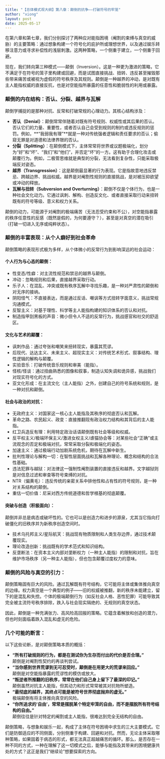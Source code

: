 ```yaml
---
title: "【总体模式观大纲】第八章：颠倒的抗争——打破符号的牢笼"
author: "xiong"
layout: post
date: 2025-05-17
---
```


在第六章和第七章，我们分别探讨了两种应对能指困境（阉割的束缚与真空的威胁）的主要策略：通过想象构建一个符号化的庇护所或理想世界，以及通过娱乐转移注意力或寻求补偿性的浅层刺激。这两种策略，一个侧重于建立，一个侧重于回避。

现在，我们转向第三种模式——颠倒（Inversion）。这是一种更为激进的策略，它不满足于在符号的笼子里构建或回避，而是试图直接挑战、扭转、违反甚至摧毁那些带来痛苦或被视为虚假的符号秩序及其规则。颠倒是一种越界的冲动，是对既有主人能指权威的直接反抗，也是对空能指所暴露的任意性和脆弱性的利用或暴露。

### 颠倒的内在结构：否认、分裂、越界与瓦解
颠倒学捕捉的是那种对抗、反常和打破常规的心理动力。其核心结构涉及：
- **否认（Denial）**：颠倒常常伴随着对既有符号规则、权威性或其后果的否认。否认它们的力量、重要性，或者否认自己会受到规则的制约或违反规则的惩罚。例如，**“我弱我有理”**就是一种对传统强者逻辑和责任要求的否认；偷窥无罪是对道德和法律界限的否认。
- **分裂（Splitting）**：在颠倒模式下，主体常常将世界或议题极端化，划分为“好”和“坏”、“我们”和“他们”，并否定“坏”的一方。这有助于合理化攻击或颠覆行为。例如，二极管思维就是典型的分裂，无法看到复杂性，只能采取极端反对姿态。
- **越界（Transgression）**：这是颠倒最显著的行为表现。它是指故意地违反禁忌、跨越边界、挑战权威。越界是对阉割性规则的直接挑战，是对被压抑欲望或冲动的释放。
- **瓦解与扭转（Subversion and Overturning）**：颠倒不仅是个体行为，也是一种社会文化动力。它通过讽刺、解构、创造反文化、或者直接采取行动来扭转既有的符号等级、意义和权力关系。

颠倒的动力，可能源于对阉割的极端痛苦（无法忍受约束和不公），对空能指暴露的秩序任意性的反感（既然是假的，为何要遵守？），甚至是对真空的潜在吸引（打破一切进入无序或纯粹状态）。

### 颠倒的丰富表现：从个人癖好到社会革命
颠倒策略的表现形式极为多样，从个体微小的反常行为到影响深远的社会运动：
#### **个人行为与心态的颠倒**：
- 性变态/性癖：对主流性规范和禁忌的越界与颠倒。
- 冲动：忽略规则和后果，直接越界采取行动。
- 乐子人：在混乱、冲突或既有秩序瓦解中寻找乐趣，是一种对严肃性的颠倒和对无序的接纳。
- 阴阳怪气：不直接表达，而是通过反话、嘲讽等方式扭转字面意义，挑战常规沟通模式。
- 反智主义：对基于理性、科学等主人能指构建的知识体系的否认和对抗。
- 制造指甲刮黑板的声音：微小但令人不适的反常行为，挑战感官和社交的舒适区。

#### **文化与艺术的颠覆**：
- 讽刺作品：通过夸张和嘲笑来扭转现实，暴露其荒谬。
- 后现代、达达主义、未来主义、超现实主义：对传统艺术形式、叙事结构、理性逻辑的解构与颠覆。
- 实验音乐：打破传统音乐规则和审美（能指）。
- 怪核/怪谈：通过扭曲熟悉的图像和叙事，制造认知失调和诡异感，挑战我们对现实符号化的方式。
- 亚文化形成：在主流文化（主人能指）之外，创建自己的符号系统和规则，是一种对抗和颠倒。

#### **社会与政治的对抗**：
- 无政府主义：对国家这一核心主人能指及其秩序的彻底否认和瓦解。
- 革命之路、农民起义、政变：直接推翻现有政治权力结构和其背后的主人能指。
- 红卫兵造反有理：利用特定政治话语颠倒既有社会等级和权威。
- 反平权主义/极端环保主义/激进女权主义/虐猫协会等：对某些社会“正确”或主流观念的否定和极端对抗，常常采取分裂和极端化的姿态。
- 加速主义：通过极端行动加剧系统危机，期待在瓦解中新生。
- 批判性理论与解构一切：在智性层面挑战和瓦解各种理论、概念和结构的合法性基础。
- 违法犯罪与越狱：对法律这一强制性阉割装置的直接违反和越界。文字越狱则是对信息过滤和审查等符号束缚的对抗。
- NTR（偏黄毛）：违反传统的亲密关系中排他性和占有性的符号规则，是一种对关系结构的颠倒。
- 重估一切价值：尼采对西方传统道德和哲学根基的彻底颠覆。

#### **突破与创造（积极面向）**：
颠倒并非总是病态或破坏性的。它也可以是创造力和进步的源泉，尤其当它指向打破僵化的旧秩序并为新秩序创造空间时。
- 技术乌托邦主义/星际航天：挑战现有物质限制和人类生存边界，通过技术颠覆现实。
- 理论改造创新：挑战既有的学术范式和知识结构。
- 反垄断法：在资本主义内部对垄断权力（一种主人能指）的限制和对抗，旨在维护市场秩序（另一种主人能指），但也包含颠覆过度权力的意味。

### 颠倒的风险与真空的引力：
颠倒策略固有巨大的风险。通过瓦解既有符号结构，它可能将主体或集体推向真空的边缘。权力真空是一个典型的例子——旧的权威被推翻，新的秩序未能建立，留下的是混乱和失控。个体的极端颠倒行为（如反社会人格、恶性犯罪）可能导致其完全被主流符号秩序排除，跌入与社会现实隔绝的、无规则的真空状态。

因此，颠倒是一种充满张力、高风险高回报的策略。它蕴含着解放和创造的潜力，但也时刻面临着跌入混乱和虚无的危险。

### 几个可能的断言：  

以下这些论断，是对颠倒策略本质的概括：  
- **“所有打破规则的行为，都是在测试你为生存而付出的代价是否合理。”**  
  颠倒是对阉割性契约的再谈判尝试。  
- **“当你感到世界荒谬到无可忍受时，颠倒是在用更大的荒谬来回应。”**  
  颠倒是对空能指暴露的荒谬性的模仿或放大。  
- **“叛逆者所推翻的旧秩序，常常在他们自己身上留下了最深的印记。”**  
  颠倒虽然对抗主人能指，但其动力和形式常常被其对抗物所塑造。  
- **“最彻底的越界，其终点可能是被符号世界彻底抛弃的虚无。”**  
  极端颠倒有将主体推向真空的风险。  
- **“你所追求的‘自由’，常常是摆脱某个特定牢笼的自由，而不是摆脱所有符号结构的自由。”**  
  颠倒往往是针对特定的阉割或主人能指，很难达到完全无结构的自由。  

颠倒策略，与想象和娱乐一起，构成了主体在符号困境中求生的三大主要模式。它们是防御适应的不同侧面，分别侧重于构建、回避和对抗。然而，无论主体采取哪种策略，如果固着于病态的形式，都无法真正超越痛苦的循环。那么，是否存在一种不同的方式，一种在理解了这一切模式之后，能够与能指及其带来的困境健康共处的方式？这正是我们“继续论”想要探索的方向。